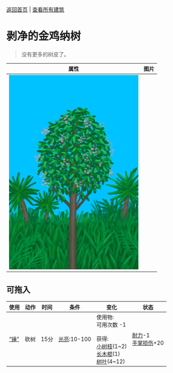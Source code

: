 [返回首页](index.md)   |  [查看所有建筑](building.md)
# 剥净的金鸡纳树  
> 没有更多的树皮了。  
  
  属性  |   图片   
 ----  |  ----:   
   |  ![](Sprite/CinchonaTree.png)   
  
## 可拖入  
使用  |  动作  |  时间  |  条件  |  变化  |  状态  
----  |  ----  |  ----  |  ----  |  ----  |  ----  
[“锤”](tag_Axe.md)  |  砍树  |  15分  |  [光亮](Light.md):10-100  |  使用物:<br>可用次数  -1<br><br>获得:<br>[小树枝](Sticks.md)(1~2)<br>[长木棍](StickLong.md)(1)<br>[树叶](LeavesFresh.md)(4~12)<br>  |  [耐力](Stamina.md)-1<br>[手掌损伤](HandDamage.md)+20  
